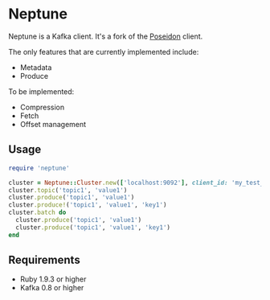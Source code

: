 # Neptune

Neptune is a Kafka client. It's a fork of the [Poseidon](http://github.com/bpot/poseidon) client.

The only features that are currently implemented include:
* Metadata
* Produce

To be implemented:
* Compression
* Fetch
* Offset management

## Usage

```ruby
require 'neptune'

cluster = Neptune::Cluster.new(['localhost:9092'], client_id: 'my_test_producer')
cluster.topic('topic1', 'value1')
cluster.produce('topic1', 'value1')
cluster.produce!('topic1', 'value1', 'key1')
cluster.batch do
  cluster.produce('topic1', 'value1')
  cluster.produce('topic1', 'value1', 'key1')
end
```

## Requirements

* Ruby 1.9.3 or higher
* Kafka 0.8 or higher